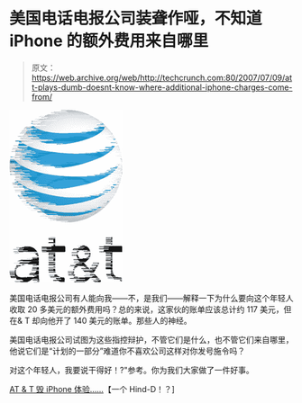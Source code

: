 # 美国电话电报公司装聋作哑，不知道 iPhone 的额外费用来自哪里

> 原文：<https://web.archive.org/web/http://techcrunch.com:80/2007/07/09/att-plays-dumb-doesnt-know-where-additional-iphone-charges-come-from/>

[![atthidden.jpg](img/4fee1f5db8d5072443de5755f3397542.png)](https://web.archive.org/web/20131204152041/http://tctechcrunch2011.files.wordpress.com/2007/07/atthidden.jpg "atthidden.jpg")

美国电话电报公司有人能向我——不，是我们——解释一下为什么要向这个年轻人收取 20 多美元的额外费用吗？总的来说，这家伙的账单应该总计约 117 美元，但在& T 却向他开了 140 美元的账单。那些人的神经。

美国电话电报公司试图为这些指控辩护，不管它们是什么，也不管它们来自哪里，他说它们是“计划的一部分”难道你不喜欢公司这样对你发号施令吗？

对这个年轻人，我要说干得好！?"参考。你为我们大家做了一件好事。

[AT & T 毁 iPhone 体验……](https://web.archive.org/web/20131204152041/http://dballance.blogspot.com/2007/07/at-ruining-iphone-experience.html)【一个 Hind-D！？]